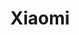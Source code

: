 ---
guid: 2008
title: "Xiaomi"
category: Xiaomi
description: "Xiaomi Corporation (« Xiaomi ») a été fondée en avril 2010 et cotée sur le premier marché de la Bourse de Hong Kong depuis le 9 juillet 2018 (1810.HK). Xiaomi est un fabricant d'électronique grand public et d'appareils intelligents, avec des smartphones et du matériel connecté reliés par une plate-forme IoT."
url: "https://www.mi.com/fr"
locale: fr_FR
sitemap:
  changefreq: 'monthly'
  exclude: 'no'
  priority: 0.5
  lastmod:  # date to end modification
redirect_from: /categorie-produit/brand/xiaomi/
---